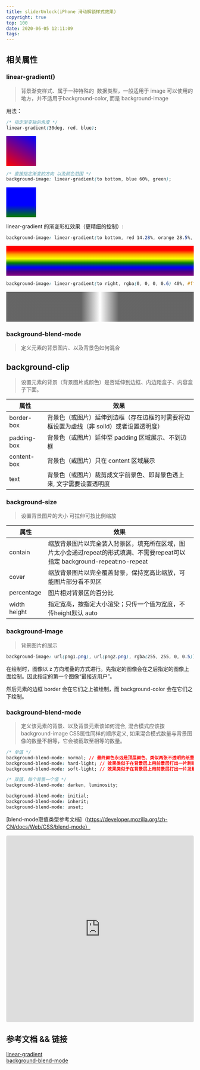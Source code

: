 ```yaml
---
title: sliderUnlock(iPhone 滑动解锁样式效果)
copyright: true
top: 100
date: 2020-06-05 12:11:09
tags:
---
```



## 相关属性

### linear-gradient()
> 背景渐变样式、属于一种特殊的 <image> 数据类型，一般适用于 image 可以使用的地方，并不适用于background-color, 而是 background-image

用法：
```css
/* 指定渐变轴的角度 */
linear-gradient(30deg, red, blue);
```
<div style="height: 80px; width: 80px;background-image: linear-gradient(30deg, red, blue);"></div>

```css
/* 直接指定渐变的方向 以及颜色范围 */
background-image: linear-gradient(to bottom, blue 60%, green);
```
<div style="height: 80px; width: 80px;background-image: linear-gradient(to bottom, blue 60%, green);"></div>

linear-gradient 的渐变彩虹效果（更精细的控制）:  
```css
background-image: linear-gradient(to bottom, red 14.28%, orange 28.5%, yellow 42.8%, green 57.1%, blue 71.4%, indigo 85.7%, purple);
```
<div style="height: 80px;background-image: linear-gradient(to bottom, red 14.28%, orange 28.5%, yellow 42.8%, green 57.1%, blue 71.4%, indigo 85.7%, purple);"></div>

```css
background-image: linear-gradient(to right, rgba(0, 0, 0, 0.6) 40%, #fff 50%, rgba(0, 0, 0, 0.6) 60%);
```
<div style="height: 80px; background-image: linear-gradient(to right, rgba(0, 0, 0, 0.6) 40%, #fff 50%, rgba(0, 0, 0, 0.6) 60%);"></div>

### background-blend-mode
> 定义元素的背景图片、以及背景色如何混合

## background-clip
> 设置元素的背景（背景图片或颜色）是否延伸到边框、内边距盒子、内容盒子下面。

| 属性        | 效果                                                                                     |
| ----------- | ---------------------------------------------------------------------------------------- |
| border-box  | 背景色（或图片）延伸到边框（存在边框的时需要将边框设置为虚线（非 soild）或者设置透明度） |
| padding-box | 背景色（或图片）延伸至 padding 区域展示、不到边框                                        |
| content-box | 背景色（或图片）只在 content 区域展示                                                    |
| text        | 背景色（或图片）裁剪成文字前景色、即背景色透上来, 文字需要设置透明度                     |

### background-size
> 设置背景图片的大小 可拉伸可按比例缩放

| 属性         | 效果                                                                                                                         |
| ------------ | ---------------------------------------------------------------------------------------------------------------------------- |
| contain      | 缩放背景图片以完全装入背景区，填充所在区域，图片太小会通过repeat的形式填满、不需要repeat可以指定 background-repeat:no-repeat |
| cover        | 缩放背景图片以完全覆盖背景，保持宽高比缩放，可能图片部分看不见区                                                             |
| percentage   | 图片相对背景区的百分比                                                                                                       |
| width height | 指定宽高，按指定大小渲染；只传一个值为宽度，不传height默认 auto                                                              |


### background-image
> 背景图片的展示

```css
background-image: url(png1.png), url(png2.png), rgba(255, 255, 0, 0.5));
```
在绘制时，图像以 z 方向堆叠的方式进行。先指定的图像会在之后指定的图像上面绘制。因此指定的第一个图像“最接近用户”。

然后元素的边框 border 会在它们之上被绘制，而 background-color 会在它们之下绘制。

### background-blend-mode  
> 定义该元素的背景、以及背景元素该如何混合, 混合模式应该按background-image CSS属性同样的顺序定义, 如果混合模式数量与背景图像的数量不相等，它会被截取至相等的数量。    

```css
/* 单值 */
background-blend-mode: normal; // 最终颜色永远是顶层颜色、类似两张不透明的纸重叠在一起
background-blend-mode: hard-light; // 效果类似于在背景层上用前景层打出一片刺眼的聚光灯 滑动解锁文字效果
background-blend-mode: soft-light; // 效果类似于在背景层上用前景层打出一片发散的聚光灯 滑动解锁文字效果

/* 双值，每个背景一个值 */
background-blend-mode: darken, luminosity;

background-blend-mode: initial;
background-blend-mode: inherit;
background-blend-mode: unset;
```
[blend-mode取值类型参考文档]（https://developer.mozilla.org/zh-CN/docs/Web/CSS/blend-mode）


<iframe
     src="https://codesandbox.io/embed/huadongjiesuo-1dpwg?fontsize=14&hidenavigation=1&theme=dark"
     style="width:100%; height:500px; border:0; border-radius: 4px; overflow:hidden;"
     title="滑动解锁"
     allow="accelerometer; ambient-light-sensor; camera; encrypted-media; geolocation; gyroscope; hid; microphone; midi; payment; usb; vr; xr-spatial-tracking"
     sandbox="allow-forms allow-modals allow-popups allow-presentation allow-same-origin allow-scripts"
   ></iframe>

## 参考文档 && 链接
[linear-gradient](https://developer.mozilla.org/zh-CN/docs/Web/CSS/linear-gradient)  
[background-blend-mode](https://developer.mozilla.org/zh-CN/docs/Web/CSS/background-blend-mode)